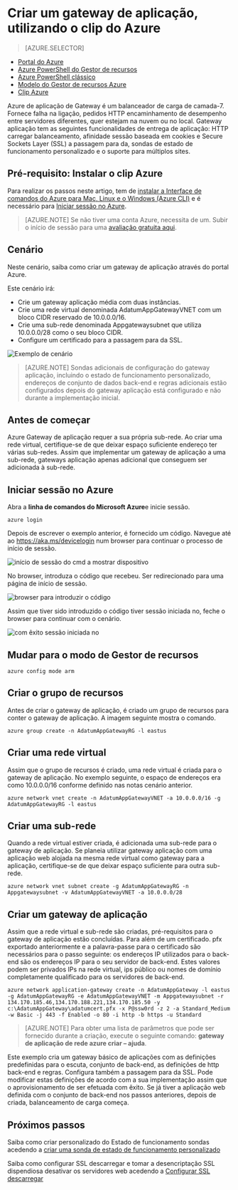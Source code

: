 <properties
   pageTitle="Criar um gateway de aplicação utilizando o clip do Azure no Gestor de recursos | Microsoft Azure"
   description="Saiba como criar um Gateway aplicação utilizando o clip do Azure no Gestor de recursos"
   services="application-gateway"
   documentationCenter="na"
   authors="georgewallace"
   manager="carmonm"
   editor=""
   tags="azure-resource-manager"
/>
<tags  
   ms.service="application-gateway"
   ms.devlang="na"
   ms.topic="article"
   ms.tgt_pltfrm="na"
   ms.workload="infrastructure-services"
   ms.date="10/25/2016"
   ms.author="gwallace" />

# <a name="create-an-application-gateway-by-using-the-azure-cli"></a>Criar um gateway de aplicação, utilizando o clip do Azure

> [AZURE.SELECTOR]
- [Portal do Azure](application-gateway-create-gateway-portal.md)
- [Azure PowerShell do Gestor de recursos](application-gateway-create-gateway-arm.md)
- [Azure PowerShell clássico](application-gateway-create-gateway.md)
- [Modelo do Gestor de recursos Azure](application-gateway-create-gateway-arm-template.md)
- [Clip Azure](application-gateway-create-gateway-cli.md)

Azure de aplicação de Gateway é um balanceador de carga de camada-7. Fornece falha na ligação, pedidos HTTP encaminhamento de desempenho entre servidores diferentes, quer estejam na nuvem ou no local. Gateway aplicação tem as seguintes funcionalidades de entrega de aplicação: HTTP carregar balanceamento, afinidade sessão baseada em cookies e Secure Sockets Layer (SSL) a passagem para da, sondas de estado de funcionamento personalizado e o suporte para múltiplos sites.

## <a name="prerequisite-install-the-azure-cli"></a>Pré-requisito: Instalar o clip Azure

Para realizar os passos neste artigo, tem de [instalar a Interface de comandos do Azure para Mac, Linux e o Windows (Azure CLI)](../xplat-cli-install.md) e é necessário para [Iniciar sessão no Azure](../xplat-cli-connect.md). 

> [AZURE.NOTE] Se não tiver uma conta Azure, necessita de um. Subir o início de sessão para uma [avaliação gratuita aqui](../active-directory/sign-up-organization.md).

## <a name="scenario"></a>Cenário

Neste cenário, saiba como criar um gateway de aplicação através do portal Azure.

Este cenário irá:

- Crie um gateway aplicação média com duas instâncias.
- Crie uma rede virtual denominada AdatumAppGatewayVNET com um bloco CIDR reservado de 10.0.0.0/16.
- Crie uma sub-rede denominada Appgatewaysubnet que utiliza 10.0.0.0/28 como o seu bloco CIDR.
- Configure um certificado para a passagem para da SSL.

![Exemplo de cenário][scenario]

>[AZURE.NOTE] Sondas adicionais de configuração do gateway aplicação, incluindo o estado de funcionamento personalizado, endereços de conjunto de dados back-end e regras adicionais estão configurados depois do gateway aplicação está configurado e não durante a implementação inicial.

## <a name="before-you-begin"></a>Antes de começar

Azure Gateway de aplicação requer a sua própria sub-rede. Ao criar uma rede virtual, certifique-se de que deixar espaço suficiente endereço ter várias sub-redes. Assim que implementar um gateway de aplicação a uma sub-rede, gateways aplicação apenas adicional que conseguem ser adicionada à sub-rede.

## <a name="log-in-to-azure"></a>Iniciar sessão no Azure

Abra a **linha de comandos do Microsoft Azure**e inicie sessão. 

    azure login

Depois de escrever o exemplo anterior, é fornecido um código. Navegue até ao https://aka.ms/devicelogin num browser para continuar o processo de início de sessão.

![início de sessão do cmd a mostrar dispositivo][1]

No browser, introduza o código que recebeu. Ser redirecionado para uma página de início de sessão.

![browser para introduzir o código][2]

Assim que tiver sido introduzido o código tiver sessão iniciada no, feche o browser para continuar com o cenário.

![com êxito sessão iniciada no][3]

## <a name="switch-to-resource-manager-mode"></a>Mudar para o modo de Gestor de recursos

    azure config mode arm

## <a name="create-the-resource-group"></a>Criar o grupo de recursos

Antes de criar o gateway de aplicação, é criado um grupo de recursos para conter o gateway de aplicação. A imagem seguinte mostra o comando.

    azure group create -n AdatumAppGatewayRG -l eastus

## <a name="create-a-virtual-network"></a>Criar uma rede virtual

Assim que o grupo de recursos é criado, uma rede virtual é criada para o gateway de aplicação.  No exemplo seguinte, o espaço de endereços era como 10.0.0.0/16 conforme definido nas notas cenário anterior.

    azure network vnet create -n AdatumAppGatewayVNET -a 10.0.0.0/16 -g AdatumAppGatewayRG -l eastus

## <a name="create-a-subnet"></a>Criar uma sub-rede

Quando a rede virtual estiver criada, é adicionada uma sub-rede para o gateway de aplicação.  Se planeia utilizar gateway aplicação com uma aplicação web alojada na mesma rede virtual como gateway para a aplicação, certifique-se de que deixar espaço suficiente para outra sub-rede.

    azure network vnet subnet create -g AdatumAppGatewayRG -n Appgatewaysubnet -v AdatumAppGatewayVNET -a 10.0.0.0/28 

## <a name="create-the-application-gateway"></a>Criar um gateway de aplicação

Assim que a rede virtual e sub-rede são criadas, pré-requisitos para o gateway de aplicação estão concluídas. Para além de um certificado. pfx exportado anteriormente e a palavra-passe para o certificado são necessários para o passo seguinte: os endereços IP utilizados para o back-end são os endereços IP para o seu servidor de back-end. Estes valores podem ser privados IPs na rede virtual, ips público ou nomes de domínio completamente qualificado para os servidores de back-end.

    azure network application-gateway create -n AdatumAppGateway -l eastus -g AdatumAppGatewayRG -e AdatumAppGatewayVNET -m Appgatewaysubnet -r 134.170.185.46,134.170.188.221,134.170.185.50 -y c:\AdatumAppGateway\adatumcert.pfx -x P@ssw0rd -z 2 -a Standard_Medium -w Basic -j 443 -f Enabled -o 80 -i http -b https -u Standard

> [AZURE.NOTE] Para obter uma lista de parâmetros que pode ser fornecido durante a criação, execute o seguinte comando: **gateway de aplicação de rede azure criar – ajuda**.

Este exemplo cria um gateway básico de aplicações com as definições predefinidas para o escuta, conjunto de back-end, as definições de http back-end e regras. Configura também a passagem para da SSL. Pode modificar estas definições de acordo com a sua implementação assim que o aprovisionamento de ser efetuada com êxito.
Se já tiver a aplicação web definida com o conjunto de back-end nos passos anteriores, depois de criada, balanceamento de carga começa.

## <a name="next-steps"></a>Próximos passos

Saiba como criar personalizado do Estado de funcionamento sondas acedendo a [criar uma sonda de estado de funcionamento personalizado](application-gateway-create-probe-portal.md)

Saiba como configurar SSL descarregar e tomar a desencriptação SSL dispendiosa desativar os servidores web acedendo a [Configurar SSL descarregar](application-gateway-ssl-arm.md)

<!--Image references-->

[scenario]: ./media/application-gateway-create-gateway-cli/scenario.png
[1]: ./media/application-gateway-create-gateway-cli/figure1.png
[2]: ./media/application-gateway-create-gateway-cli/figure2.png
[3]: ./media/application-gateway-create-gateway-cli/figure3.png